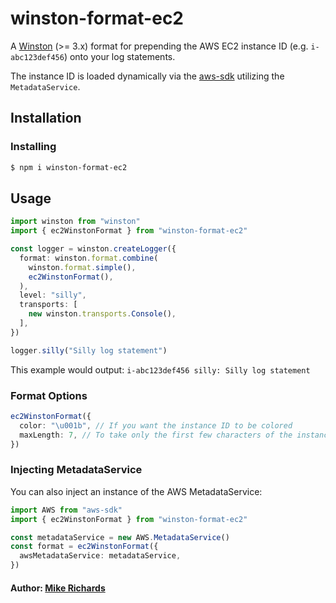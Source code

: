 # winston-format-ec2

A [Winston](https://www.npmjs.com/package/winston) (>= 3.x) format for prepending the AWS EC2 instance ID (e.g. `i-abc123def456`) onto your log statements.

The instance ID is loaded dynamically via the [aws-sdk](https://www.npmjs.com/package/aws-sdk) utilizing the `MetadataService`. 

## Installation

### Installing

``` bash
$ npm i winston-format-ec2
```

## Usage 

```typescript
import winston from "winston"
import { ec2WinstonFormat } from "winston-format-ec2"

const logger = winston.createLogger({
  format: winston.format.combine(
    winston.format.simple(),
    ec2WinstonFormat(),
  ),
  level: "silly",
  transports: [
    new winston.transports.Console(),
  ],
})

logger.silly("Silly log statement")
```

This example would output: `i-abc123def456 silly: Silly log statement`

### Format Options

```typescript
ec2WinstonFormat({
  color: "\u001b", // If you want the instance ID to be colored
  maxLength: 7, // To take only the first few characters of the instance ID instead of the whole thing
})
```

### Injecting MetadataService

You can also inject an instance of the AWS MetadataService:

```typescript
import AWS from "aws-sdk"
import { ec2WinstonFormat } from "winston-format-ec2"

const metadataService = new AWS.MetadataService()
const format = ec2WinstonFormat({
  awsMetadataService: metadataService,
})
```

#### Author: [Mike Richards](https://twitter.com/MMRichards)
